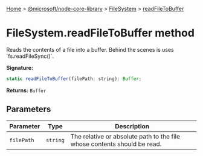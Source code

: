 [Home](./index) &gt; [@microsoft/node-core-library](./node-core-library.md) &gt; [FileSystem](./node-core-library.filesystem.md) &gt; [readFileToBuffer](./node-core-library.filesystem.readfiletobuffer.md)

# FileSystem.readFileToBuffer method

Reads the contents of a file into a buffer. Behind the scenes is uses \`fs.readFileSync()\`.

**Signature:**
```javascript
static readFileToBuffer(filePath: string): Buffer;
```
**Returns:** `Buffer`

## Parameters

|  Parameter | Type | Description |
|  --- | --- | --- |
|  `filePath` | `string` | The relative or absolute path to the file whose contents should be read. |

